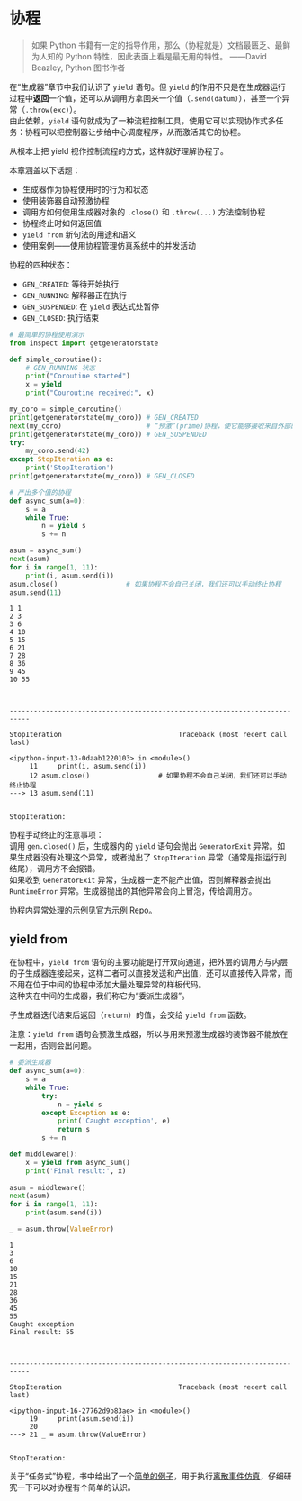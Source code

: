 
# 协程
> 如果 Python 书籍有一定的指导作用，那么（协程就是）文档最匮乏、最鲜为人知的 Python 特性，因此表面上看是最无用的特性。
> ——David Beazley, Python 图书作者

在“生成器”章节中我们认识了 `yield` 语句。但 `yield` 的作用不只是在生成器运行过程中**返回**一个值，还可以从调用方拿回来一个值（`.send(datum)`），甚至一个异常（`.throw(exc)`）。  
由此依赖，`yield` 语句就成为了一种流程控制工具，使用它可以实现协作式多任务：协程可以把控制器让步给中心调度程序，从而激活其它的协程。

从根本上把 yield 视作控制流程的方式，这样就好理解协程了。

本章涵盖以下话题：
* 生成器作为协程使用时的行为和状态
* 使用装饰器自动预激协程
* 调用方如何使用生成器对象的 `.close()` 和 `.throw(...)` 方法控制协程
* 协程终止时如何返回值
* `yield from` 新句法的用途和语义
* 使用案例——使用协程管理仿真系统中的并发活动

协程的四种状态：
* `GEN_CREATED`: 等待开始执行
* `GEN_RUNNING`: 解释器正在执行
* `GEN_SUSPENDED`: 在 `yield` 表达式处暂停
* `GEN_CLOSED`: 执行结束


```python
# 最简单的协程使用演示
from inspect import getgeneratorstate

def simple_coroutine():
    # GEN_RUNNING 状态
    print("Coroutine started")
    x = yield
    print("Couroutine received:", x)

my_coro = simple_coroutine()
print(getgeneratorstate(my_coro)) # GEN_CREATED
next(my_coro)                     # “预激”(prime)协程，使它能够接收来自外部的值
print(getgeneratorstate(my_coro)) # GEN_SUSPENDED
try:
    my_coro.send(42)
except StopIteration as e:
    print('StopIteration')
print(getgeneratorstate(my_coro)) # GEN_CLOSED
```


```python
# 产出多个值的协程
def async_sum(a=0):
    s = a
    while True:
        n = yield s
        s += n

asum = async_sum()
next(asum)
for i in range(1, 11):
    print(i, asum.send(i))
asum.close()                 # 如果协程不会自己关闭，我们还可以手动终止协程
asum.send(11)
```

    1 1
    2 3
    3 6
    4 10
    5 15
    6 21
    7 28
    8 36
    9 45
    10 55



    ---------------------------------------------------------------------------

    StopIteration                             Traceback (most recent call last)

    <ipython-input-13-0daab1220103> in <module>()
         11     print(i, asum.send(i))
         12 asum.close()                 # 如果协程不会自己关闭，我们还可以手动终止协程
    ---> 13 asum.send(11)
    

    StopIteration: 


协程手动终止的注意事项：  
调用 `gen.closed()` 后，生成器内的 `yield` 语句会抛出 `GeneratorExit` 异常。如果生成器没有处理这个异常，或者抛出了 `StopIteration` 异常（通常是指运行到结尾），调用方不会报错。  
如果收到 `GeneratorExit` 异常，生成器一定不能产出值，否则解释器会抛出 `RuntimeError` 异常。生成器抛出的其他异常会向上冒泡，传给调用方。

协程内异常处理的示例见[官方示例 Repo](https://github.com/fluentpython/example-code/blob/master/16-coroutine/coro_finally_demo.py)。


## yield from
在协程中，`yield from` 语句的主要功能是打开双向通道，把外层的调用方与内层的子生成器连接起来，这样二者可以直接发送和产出值，还可以直接传入异常，而不用在位于中间的协程中添加大量处理异常的样板代码。  
这种夹在中间的生成器，我们称它为“委派生成器”。

子生成器迭代结束后返回（`return`）的值，会交给 `yield from` 函数。

注意：`yield from` 语句会预激生成器，所以与用来预激生成器的装饰器不能放在一起用，否则会出问题。


```python
# 委派生成器
def async_sum(a=0):
    s = a
    while True:
        try:
            n = yield s
        except Exception as e:
            print('Caught exception', e)
            return s
        s += n

def middleware():
    x = yield from async_sum()
    print('Final result:', x)
        
asum = middleware()
next(asum)
for i in range(1, 11):
    print(asum.send(i))

_ = asum.throw(ValueError)
```

    1
    3
    6
    10
    15
    21
    28
    36
    45
    55
    Caught exception 
    Final result: 55



    ---------------------------------------------------------------------------

    StopIteration                             Traceback (most recent call last)

    <ipython-input-16-27762d9b83ae> in <module>()
         19     print(asum.send(i))
         20 
    ---> 21 _ = asum.throw(ValueError)
    

    StopIteration: 


关于“任务式”协程，书中给出了一个[简单的例子](https://github.com/fluentpython/example-code/blob/master/16-coroutine/taxi_sim.py)，用于执行[离散事件仿真](https://zhuanlan.zhihu.com/p/22689081)，仔细研究一下可以对协程有个简单的认识。
